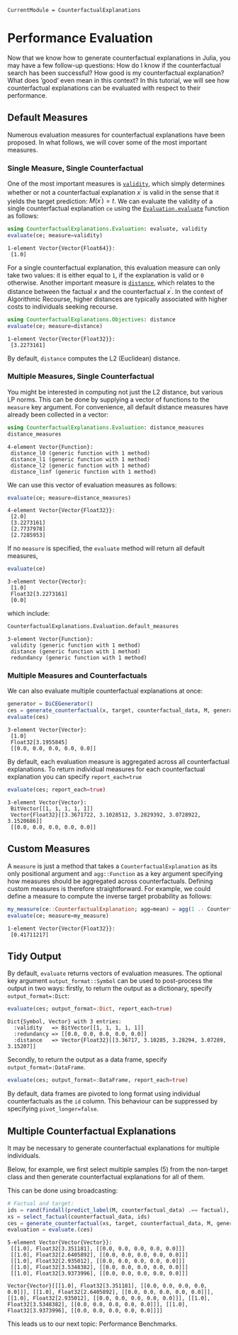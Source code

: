 

``` @meta
CurrentModule = CounterfactualExplanations 
```

# Performance Evaluation

Now that we know how to generate counterfactual explanations in Julia, you may have a few follow-up questions: How do I know if the counterfactual search has been successful? How good is my counterfactual explanation? What does ‘good’ even mean in this context? In this tutorial, we will see how counterfactual explanations can be evaluated with respect to their performance.

## Default Measures

Numerous evaluation measures for counterfactual explanations have been proposed. In what follows, we will cover some of the most important measures.

### Single Measure, Single Counterfactual

One of the most important measures is [`validity`](@ref), which simply determines whether or not a counterfactual explanation $x^{\prime}$ is valid in the sense that it yields the target prediction: $M(x^{\prime})=t$. We can evaluate the validity of a single counterfactual explanation `ce` using the [`Evaluation.evaluate`](@ref) function as follows:

``` julia
using CounterfactualExplanations.Evaluation: evaluate, validity
evaluate(ce; measure=validity)
```

    1-element Vector{Vector{Float64}}:
     [1.0]

For a single counterfactual explanation, this evaluation measure can only take two values: it is either equal to `1`, if the explanation is valid or `0` otherwise. Another important measure is [`distance`](@ref), which relates to the distance between the factual $x$ and the counterfactual $x^{\prime}$. In the context of Algorithmic Recourse, higher distances are typically associated with higher costs to individuals seeking recourse.

``` julia
using CounterfactualExplanations.Objectives: distance
evaluate(ce; measure=distance)
```

    1-element Vector{Vector{Float32}}:
     [3.2273161]

By default, `distance` computes the L2 (Euclidean) distance.

### Multiple Measures, Single Counterfactual

You might be interested in computing not just the L2 distance, but various LP norms. This can be done by supplying a vector of functions to the `measure` key argument. For convenience, all default distance measures have already been collected in a vector:

``` julia
using CounterfactualExplanations.Evaluation: distance_measures
distance_measures
```

    4-element Vector{Function}:
     distance_l0 (generic function with 1 method)
     distance_l1 (generic function with 1 method)
     distance_l2 (generic function with 1 method)
     distance_linf (generic function with 1 method)

We can use this vector of evaluation measures as follows:

``` julia
evaluate(ce; measure=distance_measures)
```

    4-element Vector{Vector{Float32}}:
     [2.0]
     [3.2273161]
     [2.7737978]
     [2.7285953]

If no `measure` is specified, the `evaluate` method will return all default measures,

``` julia
evaluate(ce)
```

    3-element Vector{Vector}:
     [1.0]
     Float32[3.2273161]
     [0.0]

which include:

``` julia
CounterfactualExplanations.Evaluation.default_measures
```

    3-element Vector{Function}:
     validity (generic function with 1 method)
     distance (generic function with 1 method)
     redundancy (generic function with 1 method)

### Multiple Measures and Counterfactuals

We can also evaluate multiple counterfactual explanations at once:

``` julia
generator = DiCEGenerator()
ces = generate_counterfactual(x, target, counterfactual_data, M, generator; num_counterfactuals=5)
evaluate(ces)
```

    3-element Vector{Vector}:
     [1.0]
     Float32[3.1955845]
     [[0.0, 0.0, 0.0, 0.0, 0.0]]

By default, each evaluation measure is aggregated across all counterfactual explanations. To return individual measures for each counterfactual explanation you can specify `report_each=true`

``` julia
evaluate(ces; report_each=true)
```

    3-element Vector{Vector}:
     BitVector[[1, 1, 1, 1, 1]]
     Vector{Float32}[[3.3671722, 3.1028512, 3.2829392, 3.0728922, 3.1520686]]
     [[0.0, 0.0, 0.0, 0.0, 0.0]]

## Custom Measures

A `measure` is just a method that takes a `CounterfactualExplanation` as its only positional argument and `agg::Function` as a key argument specifying how measures should be aggregated across counterfactuals. Defining custom measures is therefore straightforward. For example, we could define a measure to compute the inverse target probability as follows:

``` julia
my_measure(ce::CounterfactualExplanation; agg=mean) = agg(1 .- CounterfactualExplanations.target_probs(ce))
evaluate(ce; measure=my_measure)
```

    1-element Vector{Vector{Float32}}:
     [0.41711217]

## Tidy Output

By default, `evaluate` returns vectors of evaluation measures. The optional key argument `output_format::Symbol` can be used to post-process the output in two ways: firstly, to return the output as a dictionary, specify `output_format=:Dict`:

``` julia
evaluate(ces; output_format=:Dict, report_each=true)
```

    Dict{Symbol, Vector} with 3 entries:
      :validity   => BitVector[[1, 1, 1, 1, 1]]
      :redundancy => [[0.0, 0.0, 0.0, 0.0, 0.0]]
      :distance   => Vector{Float32}[[3.36717, 3.10285, 3.28294, 3.07289, 3.15207]]

Secondly, to return the output as a data frame, specify `output_format=:DataFrame`.

``` julia
evaluate(ces; output_format=:DataFrame, report_each=true)
```

By default, data frames are pivoted to long format using individual counterfactuals as the `id` column. This behaviour can be suppressed by specifying `pivot_longer=false`.

## Multiple Counterfactual Explanations

It may be necessary to generate counterfactual explanations for multiple individuals.

Below, for example, we first select multiple samples (5) from the non-target class and then generate counterfactual explanations for all of them.

This can be done using broadcasting:

``` julia
# Factual and target:
ids = rand(findall(predict_label(M, counterfactual_data) .== factual), n_individuals)
xs = select_factual(counterfactual_data, ids)
ces = generate_counterfactual(xs, target, counterfactual_data, M, generator; num_counterfactuals=5)
evaluation = evaluate.(ces)
```

    5-element Vector{Vector{Vector}}:
     [[1.0], Float32[3.351181], [[0.0, 0.0, 0.0, 0.0, 0.0]]]
     [[1.0], Float32[2.6405892], [[0.0, 0.0, 0.0, 0.0, 0.0]]]
     [[1.0], Float32[2.935012], [[0.0, 0.0, 0.0, 0.0, 0.0]]]
     [[1.0], Float32[3.5348382], [[0.0, 0.0, 0.0, 0.0, 0.0]]]
     [[1.0], Float32[3.9373996], [[0.0, 0.0, 0.0, 0.0, 0.0]]]

    Vector{Vector}[[[1.0], Float32[3.351181], [[0.0, 0.0, 0.0, 0.0, 0.0]]], [[1.0], Float32[2.6405892], [[0.0, 0.0, 0.0, 0.0, 0.0]]], [[1.0], Float32[2.935012], [[0.0, 0.0, 0.0, 0.0, 0.0]]], [[1.0], Float32[3.5348382], [[0.0, 0.0, 0.0, 0.0, 0.0]]], [[1.0], Float32[3.9373996], [[0.0, 0.0, 0.0, 0.0, 0.0]]]]

This leads us to our next topic: Performance Benchmarks.
